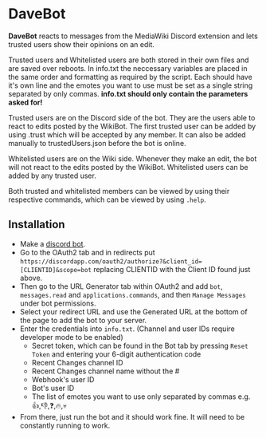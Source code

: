# DaveBot
**DaveBot** reacts to messages from the MediaWiki Discord extension and lets trusted users show their opinions on an edit. 

Trusted users and Whitelisted users are both stored in their own files and are saved over reboots. In info.txt the neccessary variables are placed in the same order and formatting as required by the script. Each should have it's own line and the emotes you want to use must be set as a single string separated by only commas. **info.txt should only contain the parameters asked for!**

Trusted users are on the Discord side of the bot. They are the users able to react to edits posted by the WikiBot. The first trusted user can be added by using .trust which will be accepted by any member. It can also be added manually to trustedUsers.json before the bot is online.

Whitelisted users are on the Wiki side. Whenever they make an edit, the bot will not react to the edits posted by the WikiBot. Whitelisted users can be added by any trusted user.

Both trusted and whitelisted members can be viewed by using their respective commands, which can be viewed by using `.help`.

## Installation
- Make a [discord bot](https://discord.com/developers/applications).
- Go to the OAuth2 tab and in redirects put `https://discordapp.com/oauth2/authorize?&client_id=[CLIENTID]&scope=bot` replacing CLIENTID with the Client ID found just above.
- Then go to the URL Generator tab within OAuth2 and add `bot`, `messages.read` and `applications.commands`, and then `Manage Messages` under bot permissions.
- Select your redirect URL and use the Generated URL at the bottom of the page to add the bot to your server.
- Enter the credentials into `info.txt`. (Channel and user IDs require developer mode to be enabled)
  - Secret token, which can be found in the Bot tab by pressing `Reset Token` and entering your 6-digit authentication code
  - Recent Changes channel ID
  - Recent Changes channel name without the #
  - Webhook's user ID
  - Bot's user ID
  - The list of emotes you want to use only separated by commas e.g. 👍,👎,❓,🔥,💀
- From there, just run the bot and it should work fine. It will need to be constantly running to work.
